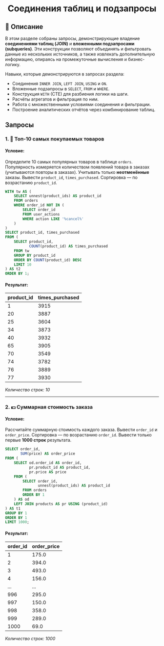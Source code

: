 # <div align='center'> Соединения таблиц и подзапросы </div>

## 🧭 Описание

В этом разделе собраны запросы, демонстрирующие владение **соединениями таблиц (JOIN)** и **вложенными подзапросами (subqueries)**. Эти конструкции позволяют объединять и фильтровать данные из нескольких источников, а также извлекать дополнительную информацию, опираясь на промежуточные вычисления и бизнес-логику.

Навыки, которые демонстрируются в запросах раздела:

- Соединения `INNER JOIN`, `LEFT JOIN`, `USING` и `ON`.
- Вложенные подзапросы в `SELECT`, `FROM` и `WHERE`.
- Конструкция `WITH` (CTE) для разбиения логики на шаги.
- Расчёты агрегатов и фильтрация по ним.
- Работа с множественными условиями соединения и фильтрации.
- Построение аналитических отчётов через комбинирование таблиц.

## Запросы

### 1. 🛒 Топ-10 самых покупаемых товаров

#### Условие:
Определите 10 самых популярных товаров в таблице `orders`. Популярность измеряется количеством появлений товара в заказах (учитываются повторы в заказах). Учитывать только **неотменённые** заказы. Вывести `product_id`, `times_purchased`. Сортировка — по возрастанию `product_id`.

```sql
WITH tw AS (
    SELECT unnest(product_ids) AS product_id
    FROM orders
    WHERE order_id NOT IN (
        SELECT order_id
        FROM user_actions
        WHERE action LIKE '%cancel%'
    )
)
SELECT product_id, times_purchased
FROM (
    SELECT product_id,
           COUNT(product_id) AS times_purchased
    FROM tw
    GROUP BY product_id
    ORDER BY COUNT(product_id) DESC
    LIMIT 10
) AS t2
ORDER BY 1;
```

#### Результат:

| product_id | times_purchased |
|------------|------------------|
| 1          | 3915             |
| 20         | 3887             |
| 25         | 3604             |
| 34         | 3873             |
| 40         | 3932             |
| 65         | 3905             |
| 70         | 3549             |
| 74         | 3782             |
| 76         | 3889             |
| 77         | 3930             |

<p> <i> Количество строк: 10 </i> </p>

---

### 2. 💵 Суммарная стоимость заказа

#### Условие:
Рассчитайте суммарную стоимость каждого заказа. Вывести `order_id` и `order_price`. Сортировка — по возрастанию `order_id`. Вывести только первые **1000 строк** результата.

```sql
SELECT order_id,
       SUM(price) AS order_price
FROM (
    SELECT od.order_id AS order_id,
           pr.product_id AS product_id,
           pr.price AS price
    FROM (
        SELECT order_id,
               unnest(product_ids) AS product_id
        FROM orders
        ORDER BY 1
    ) AS od
    LEFT JOIN products AS pr USING (product_id)
) AS t1
GROUP BY 1
ORDER BY 1
LIMIT 1000;
```
#### Результат:

| order_id | order_price |
|----------|--------------|
| 1        | 175.0        |
| 2        | 394.0        |
| 3        | 493.0        |
| 4        | 156.0        |
| ...      | ...          |
| 996      | 295.0        |
| 997      | 150.0        |
| 998      | 358.0        |
| 999      | 289.0        |
| 1000     | 69.0         |

<p> <i> Количество строк: 1000 </i> </p>
